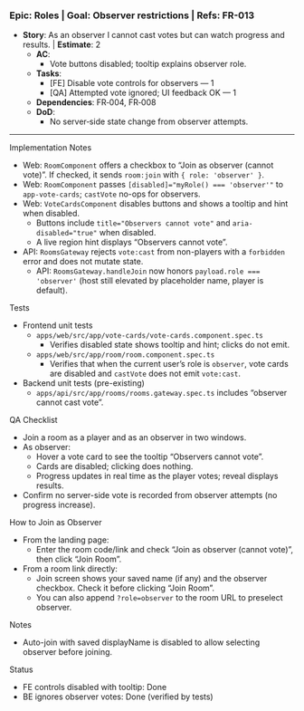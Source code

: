 ### Epic: Roles | **Goal**: Observer restrictions | **Refs**: FR-013
- **Story**: As an observer I cannot cast votes but can watch progress and results. | **Estimate**: 2
  - **AC**:
    - Vote buttons disabled; tooltip explains observer role.
  - **Tasks**:
    - [FE] Disable vote controls for observers — 1
    - [QA] Attempted vote ignored; UI feedback OK — 1
  - **Dependencies**: FR‑004, FR‑008
  - **DoD**:
    - No server‑side state change from observer attempts.

---

Implementation Notes
- Web: `RoomComponent` offers a checkbox to “Join as observer (cannot vote)”. If checked, it sends `room:join` with `{ role: 'observer' }`.
- Web: `RoomComponent` passes `[disabled]="myRole() === 'observer'"` to `app-vote-cards`; `castVote` no-ops for observers.
- Web: `VoteCardsComponent` disables buttons and shows a tooltip and hint when disabled.
  - Buttons include `title="Observers cannot vote"` and `aria-disabled="true"` when disabled.
  - A live region hint displays “Observers cannot vote”.
- API: `RoomsGateway` rejects `vote:cast` from non-players with a `forbidden` error and does not mutate state.
  - API: `RoomsGateway.handleJoin` now honors `payload.role === 'observer'` (host still elevated by placeholder name, player is default).

Tests
- Frontend unit tests
  - `apps/web/src/app/vote-cards/vote-cards.component.spec.ts`
    - Verifies disabled state shows tooltip and hint; clicks do not emit.
  - `apps/web/src/app/room/room.component.spec.ts`
    - Verifies that when the current user’s role is `observer`, vote cards are disabled and `castVote` does not emit `vote:cast`.
- Backend unit tests (pre-existing)
  - `apps/api/src/app/rooms/rooms.gateway.spec.ts` includes “observer cannot cast vote”.

QA Checklist
- Join a room as a player and as an observer in two windows.
- As observer:
  - Hover a vote card to see the tooltip “Observers cannot vote”.
  - Cards are disabled; clicking does nothing.
  - Progress updates in real time as the player votes; reveal displays results.
- Confirm no server-side vote is recorded from observer attempts (no progress increase).

How to Join as Observer
- From the landing page:
  - Enter the room code/link and check “Join as observer (cannot vote)”, then click “Join Room”.
- From a room link directly:
  - Join screen shows your saved name (if any) and the observer checkbox. Check it before clicking “Join Room”.
  - You can also append `?role=observer` to the room URL to preselect observer.

Notes
- Auto-join with saved displayName is disabled to allow selecting observer before joining.

Status
- FE controls disabled with tooltip: Done
- BE ignores observer votes: Done (verified by tests)

